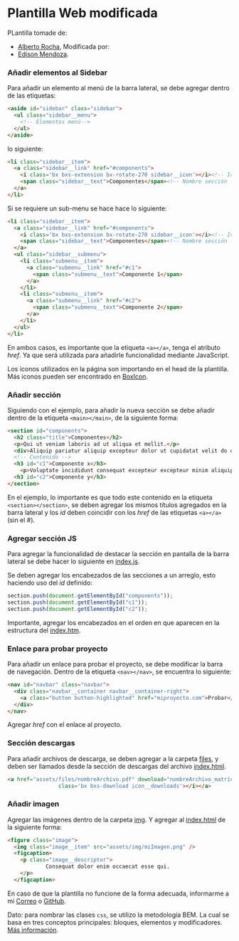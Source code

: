# Plantilla Web modificada

PLantilla tomade de:
- [Alberto Rocha](https://github.com/LTSI-PT/Plantilla-Web-PT),
Modificada por:  
- [Edison Mendoza](https://github.com/eddmen2812/).

### Añadir elementos al Sidebar

Para añadir un elemento al menú de la barra lateral, se debe agregar dentro de las etiquetas:
```html 
<aside id="sidebar" class="sidebar">
  <ul class="sidebar__menu">
    <!-- Elementos menú-->
  </ul>
</aside>
```
lo siguiente:
```html
<li class="sidebar__item">
  <a class="sidebar__link" href="#components">
    <i class='bx bxs-extension bx-rotate-270 sidebar__icon'></i><!-- Icono -->
    <span class="sidebar__text">Componentes</span><!-- Nombre sección -->
  </a>
</li>
````
Si se requiere un sub-menu se hace hace lo siguiente:
```html
<li class="sidebar__item">
  <a class="sidebar__link" href="#components">
    <i class='bx bxs-extension bx-rotate-270 sidebar__icon'></i><!-- Icono -->
    <span class="sidebar__text">Componentes</span><!-- Nombre sección -->
  </a>
  <ul class="sidebar__submenu">
    <li class="submenu__item">
      <a class="submenu__link" href="#c1">
        <span class="submenu__text">Componente 1</span>
      </a>
    </li>
    <li class="submenu__item">
      <a class="submenu__link" href="#c2">
        <span class="submenu__text">Componente 2</span>
      </a>
    </li>
  </ul>
</li>
````
En ambos casos, es importante que la etiqueta `<a></a>`, tenga el atributo *href*. Ya que será utilizada para añadirle funcionalidad mediante JavaScript.

Los iconos utilizados en la página son importando en el head de la plantilla. Más iconos pueden ser encontrado en [BoxIcon](https://boxicons.com/?query=&utm_source=pocket_saves).

### Añadir sección

Siguiendo con el ejemplo, para añadir la nueva sección se debe añadir dentro de la etiqueta `<main></main>`, de la siguiente forma:

```html
<section id="components">
  <h2 class="title">Componentes</h2>
  <p>Qui ut veniam laboris ad ut aliqua et mollit.</p>
  <div>Aliquip pariatur aliquip excepteur dolor ut cupidatat velit do officia voluptate anim magna exercitation.</div>
  <!-- Contenido -->
  <h3 id="c1">Componente x</h3>
    <p>Voluptate incididunt consequat excepteur excepteur minim aliquip laboris non.</p>
  <h3 id="c2">Componente y</h3>
</section>
````
En el ejemplo, lo importante es que todo este contenido en la etiqueta `<section></section>`, se deben agregar los mismos títulos agregados en la barra lateral y los *id* deben coincidir con los *href* de las etiquetas `<a></a>` (sin el #).

### Agregar sección JS

Para agregar la funcionalidad de destacar la sección en pantalla de la barra lateral se debe hacer lo siguiente en [index.js](assets/js/index.js). 

Se deben agregar los encabezados de las secciones a un arreglo, esto haciendo uso del *id* definido:

```javascript 
section.push(document.getElementById("components"));
section.push(document.getElementById("c1"));
section.push(document.getElementById("c2"));
````

Importante, agregar los encabezados en el orden en que aparecen en la estructura del [index.htm](index.html).

### Enlace para probar proyecto

Para añadir un enlace para probar el proyecto, se debe modificar la barra de navegación. Dentro de la etiqueta `<nav></nav>`, se encuentra lo siguiente:

```html
<nav id="navbar" class="navbar"> 
  <div class="navbar__container navbar__container-right">
    <a class="button button-highlighted" href="miproyecto.com">Probar</a>
  </div>
</nav>
````
Agregar *href* con el enlace al proyecto.

### Sección descargas

Para añadir archivos de descarga, se deben agregar a la carpeta [files](assets/files/), y deben ser llamados desde la sección de descargas del archivo [index.html](index.html).

```html
<a href="assets/files/nombreArchivo.pdf" download="nombreArchivo_matrícula" class="button" target="_blank">Descargar<i
                class='bx bxs-download icon__downloads'></i></a>
````

### Añadir imagen

Agregar las imágenes dentro de la carpeta [img](assets/img/). Y agregar al [index.html](index.html) de la siguiente forma:

````html
<figure class="image">
  <img class="image__item" src="assets/img/miImagen.png" />
  <figcaption>
    <p class="image__descriptor">
            Consequat dolor enim occaecat esse qui.
    </p>
  </figcaption>
````

En caso de que la plantilla no funcione de la forma adecuada, informarme a mi [Correo](albertonr7@gmail.com) o [GitHub](https://github.com/albertonr7/Plantilla-Web-para-PT/issues).

Dato: para nombrar las clases `css`, se utilizo la metodología BEM. La cual se basa en tres conceptos principales: bloques, elementos y modificadores. [Más información](https://en.bem.info/methodology/key-concepts/).
